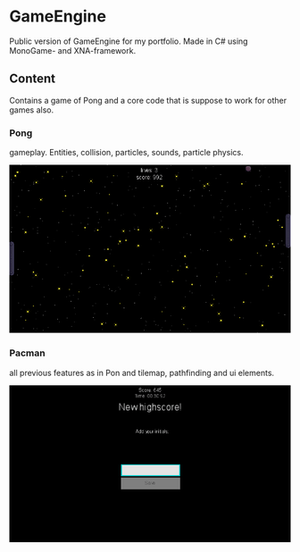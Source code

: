 # GameEngine
Public version of GameEngine for my portfolio. Made in C# using MonoGame- and XNA-framework.

## Content
Contains a game of Pong and a core code that is suppose to work for other games also.

### Pong

gameplay. Entities, collision, particles, sounds, particle physics.

![pong](https://github.com/Crare/GameEnginePublic/blob/main/screenshots/pong_game.gif)


### Pacman
all previous features as in Pon and tilemap, pathfinding and ui elements.

![pacman](https://github.com/Crare/GameEnginePublic/blob/main/screenshots/pacman1.gif)


